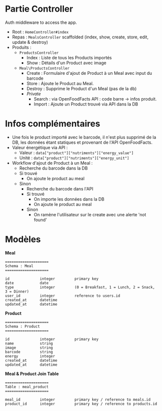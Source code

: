 # Partie Controller

Auth middleware to access the app.

- Root : `HomeController#index`
- Repas : `MealsController` scaffolded (index, show, create, store, edit, update & destroy)
- Produits :
  - `ProductsController`
    - Index : Liste de tous les Products importés
    - Show : Détails d'un Product avec image
  - `Meal\ProductsController`
    - Create : Formulaire d'ajout de Product à un Meal avec input du barcode
    - Store : Ajoute le Product au Meal.
    - Destroy : Supprime le Product d'un Meal (pas de la db)
    - *Private*
      - Search : via OpenFoodFacts API : code barre -> infos produit.
      - Import : Ajoute un Product trouvé via API dans la DB

# Infos complémentaires

- Une fois le product importé avec le barcode, il n'est plus supprimé de la DB, les données étant statiques et provenant de l'API OpenFoodFacts.
- Valeur énergétique via API :
  - Valeur : `data["product"]["nutriments"]["energy_value"]`
  - Unité : `data["product"]["nutriments"]["energy_unit"]`
- Workflow d'ajout de Product à un Meal :
  - Recherche du barcode dans la DB
  - Si trouvé
    - On ajoute le product au meal
  - Sinon
    - Recherche du barcode dans l'API
    - Si trouvé
      - On importe les données dans la DB
      - On ajoute le product au meal
    - Sinon
      - On ramène l'utilisateur sur le create avec une alerte 'not found'

# Modèles

**Meal**

    ====================
    Schema : Meal
    ====================

    id              integer         primary key
    date            date
    type            integer         (0 = Breakfast, 1 = Lunch, 2 = Snack, 3 = Dinner)
    user_id         integer         reference to users.id
    created_at      datetime
    updated_at      datetime

**Product**

    ====================
    Schema : Product
    ====================

    id              integer         primary key
    name            string
    image           string          
    barcode         string          
    energy          integer          
    created_at      datetime
    updated_at      datetime

**Meal & Product Join Table**

    ====================
    Table : meal_product
    ====================

    meal_id         integer         primary key / reference to meals.id
    product_id      integer         primary key / reference to products.id
